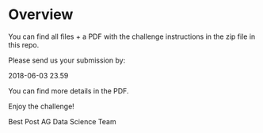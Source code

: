 # Overview

You can find all files + a PDF with the challenge instructions in the zip file in this repo.

Please send us your submission by:

2018-06-03 23.59

You can find more details in the PDF.

Enjoy the challenge!

Best
Post AG Data Science Team
